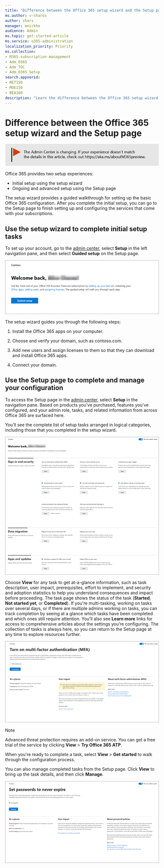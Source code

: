 ```yaml
---
title: "Difference between the Office 365 setup wizard and the Setup page"
ms.author: v-sharos
author: shars
manager: mnirkhe
audience: Admin
ms.topic: get-started-article
ms.service: o365-administration
localization_priority: Priority
ms.collection: 
- M365-subscription-management
- Adm_O365
- Adm_TOC
- Adm_O365_Setup
search.appverid:
- MET150
- MOE150
- BEA160
description: "Learn the difference between the Office 365 setup wizard and the Setup page."
---
```


# Difference between the Office 365 setup wizard and the Setup page

[![Label to let you know the admin center is changing and you can find more details at aka.ms/aboutM365preview.](../media/O365-Admin-AdminCenterChanging.png)](../microsoft-365-admin-center-preview.md)

Office 365 provides two setup experiences: 

- Initial setup using the setup wizard
- Ongoing and advanced setup using the Setup page

The setup wizard provides a guided walkthrough for setting up the basic Office 365 configuration. After you complete the initial setup, you can go to the Setup page to finish setting up and configuring the services that come with your subscriptions.

## Use the setup wizard to complete initial setup tasks

To set up your account, go to the [admin center](https://go.microsoft.com/fwlink/p/?linkid=2024339), select **Setup** in the left navigation pane, and then select **Guided setup** on the Setup page.

![Start the Office 365 Business setup wizard](../media/o365b-guided-setup.png)

The setup wizard guides you through the following steps:

1. Install the Office 365 apps on your computer.

2. Choose and verify your domain, such as contoso.com.

3. Add new users and assign licenses to them so that they can download and install Office 365 apps.

4. Connect your domain.

## Use the Setup page to complete and manage your configuration 

To access the Setup page in the [admin center](https://go.microsoft.com/fwlink/p/?linkid=2024339), select **Setup** in the navigation pane. Based on products you’ve purchased, features you’ve configured, and your admin role, tasks, and related information from across Office 365 are surfaced here.

You’ll see the complete list of setup tasks arranged in logical categories, including those that you completed in the setup wizard.

![Office 365 for Business Setup page](../media/o365b-setup-page.png)

Choose **View** for any task to get at-a-glance information, such as task description, user impact, prerequisites, effort to implement, and security and adoption statistics to help you understand consequences and impact before proceeding. The task page shows the status of the task (**Started**, **Not started yet**, or **Completed**). If you're multi-tasking, working on tasks over several days, or if there are multiple admins working on tasks, you can track completion by seeing at a glance which tasks have been completed and which ones still require attention. You’ll also see **Learn more** links for access to comprehensive articles about the settings you’re configuring. The collection of tasks is always here, so you can return to the Setup page at any time to explore resources further.

![Task view showing at-a-glance information](../media/o365b-at-a-glance.png)

> [!Note]
> Advanced threat protection requires an add-on service. You can get a free trial of the service by clicking **View** > **Try Office 365 ATP**.

When you're ready to complete a task, select **View** > **Get started** to walk through the configuration process.

You can also manage completed tasks from the Setup page. Click **View** to bring up the task details, and then click **Manage**.

![Manage a completed task](../media/o365b-manage-feature.png)
